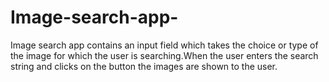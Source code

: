 # Image-search-app-
Image search app contains an input field which takes the choice or type of the image for which the user is searching.When the user enters the search string and clicks on the button the images are shown to the user.
